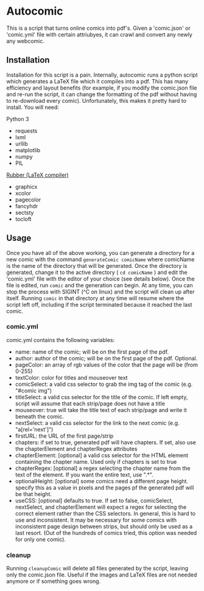 # Autocomic
This is a script that turns online comics into pdf's. Given a 'comic.json' or 'comic.yml' file with certain attriubyes, it can crawl and convert any newly any webcomic.

## Installation
Installation for this script is a pain. Internally, autocomic runs a python script which generates a 
LaTeX file which it compiles into a pdf. This has many efficiency and layout benefits (for example, 
if you modify the comic.json file and re-run the script, it can change the formatting of the pdf 
without having to re-download every comic). Unfortunately, this makes it pretty hard to install. 
You will need:

Python 3
 - requests
 - lxml
 - urllib
 - matplotlib
 - numpy
 - PIL

[Rubber (LaTeX compiler)](https://github.com/petrhosek/rubber)
 - graphicx
 - xcolor
 - pagecolor
 - fancyhdr
 - sectsty
 - tocloft

## Usage
Once you have all of the above working, you can generate a directory for a new comic with the command
        `generateComic comicName`
where comicName is the name of the directory that will be generated. Once the directory is generated, 
change it to the active directory (
      `cd comicName`
) and edit the 'comic.yml' file with the editor of your choice (see details below). Once the file is
edited, run 
       `comic`
and the generation can begin. At any time, you can stop the process with SIGINT (^C on linux) and the script
will clean up after itself. Running
       `comic`
in that directory at any time will resume where the script left off, including if the script terminated
because it reached the last comic.

### comic.yml
comic.yml contains the following variables:
 - name: name of the comic; will be on the first page of the pdf.
 - author: author of the comic; will be on the first page of the pdf. Optional.
 - pageColor: an array of rgb values of the color that the page will be (from 0-255)
 - textColor: color for titles and mouseover text
 - comicSelect: a valid css selector to grab the img tag of the comic (e.g. "#comic img")
 - titleSelect: a valid css selector for the title of the comic. If left empty, script will assume
that each strip/page does not have a title
 - mouseover: true will take the title text of each strip/page and write it beneath the comic.
 - nextSelect: a valid css selector for the link to the next comic (e.g. "a[rel='next']")
 - firstURL: the URL of the first page/strip
 - chapters: if set to true, generated pdf will have chapters. If set, also use the chapterElement and chapterRegex attributes
 - chapterElement: [optional] a valid css selector for the HTML element containing the chapter name. 
Used only if chapters is set to true
 - chapterRegex: [optional] a regex selecting the chapter name from the text of the element. If you want the entire
text, use ".\*".
 - optionalHeight: [optional] some comics need a different page height. specify this as a value in pixels and the pages pf the generated pdf will be that height.
 - useCSS: [optional] defaults to true. If set to false, comicSelect, nextSelect, and chapterElement will expect a regex for selecting the correct element rather than the CSS selectors. In general, this is hard to use and inconsistent. It may be necessary for some comics with inconsistent page design between strips, but should only be used as a last resort. (Out of the hundreds of comics tried, this option was needed for only one comic).

### cleanup
Running 
       `cleanupComic`
will delete all files generated by the script, leaving only the comic.json file. Useful if the images and
LaTeX files are not needed anymore or if something goes wrong.
